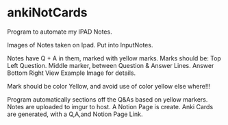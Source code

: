 # ankiNotCards
Program to automate my IPAD Notes.

Images of Notes taken on Ipad.
Put into InputNotes.

Notes have Q + A in them, marked with yellow marks.
Marks should be:
Top Left
Question.
Middle marker, between Question & Answer Lines.
Answer
Bottom Right
View Example Image for details.

Mark should be color Yellow, and avoid use of color yellow else where!!!

Program automatically sections off the Q&As based on yellow markers.
Notes are uploaded to imgur to host.
A Notion Page is create.
Anki Cards are generated, with a Q,A,and Notion Page Link.
